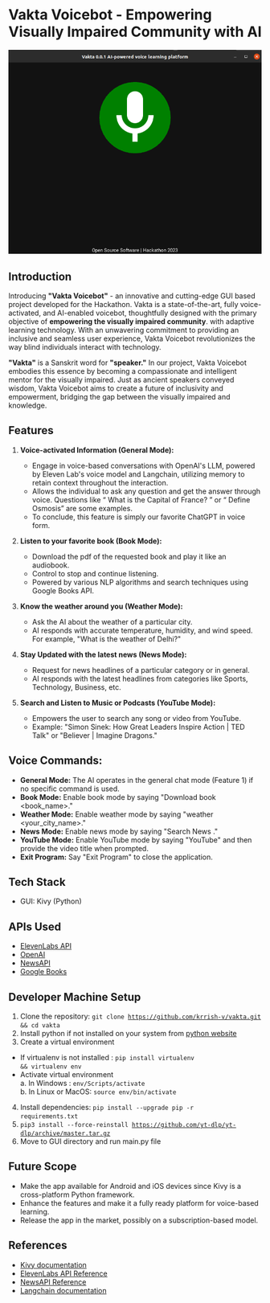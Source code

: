# Vakta Voicebot - Empowering Visually Impaired Community with AI

![Image](demo/vak.png)

## Introduction
Introducing <strong>"Vakta Voicebot"</strong> - an innovative and cutting-edge GUI based project developed for the Hackathon. Vakta is a state-of-the-art, fully voice-activated, and AI-enabled voicebot, thoughtfully designed with the primary objective of <strong>empowering the visually impaired community</strong>. with adaptive learning technology. With an unwavering commitment to providing an inclusive and seamless user experience, Vakta Voicebot revolutionizes the way blind individuals interact with technology.

<strong>"Vakta"</strong> is a Sanskrit word for <strong>"speaker."</strong> In our project, Vakta Voicebot embodies this essence by becoming a compassionate and intelligent mentor for the visually impaired. Just as ancient speakers conveyed wisdom, Vakta Voicebot aims to create a future of inclusivity and empowerment, bridging the gap between the visually impaired and knowledge.

## Features
1. **Voice-activated Information (General Mode):**
   - Engage in voice-based conversations with OpenAI's LLM, powered by Eleven Lab's voice model and Langchain, utilizing memory to retain context throughout the interaction.
   - Allows the individual to ask any question and get the answer through voice. Questions like “ What is the Capital of France? ” or “ Define Osmosis” are some examples.
   - To conclude, this feature is simply our favorite ChatGPT in voice form.


2. **Listen to your favorite book (Book Mode):**
   - Download the pdf of the requested book and play it like an audiobook.
   - Control to stop and continue listening.
   - Powered by various NLP algorithms and search techniques using Google Books API.

3. **Know the weather around you (Weather Mode):**
   - Ask the AI about the weather of a particular city.
   - AI responds with accurate temperature, humidity, and wind speed. For example, "What is the weather of Delhi?"

4. **Stay Updated with the latest news (News Mode):**
   - Request for news headlines of a particular category or in general.
   - AI responds with the latest headlines from categories like Sports, Technology, Business, etc.

5. **Search and Listen to Music or Podcasts (YouTube Mode):**
   - Empowers the user to search any song or video from YouTube.
   - Example: "Simon Sinek: How Great Leaders Inspire Action | TED Talk" or "Believer | Imagine Dragons."

## Voice Commands:
- **General Mode:** The AI operates in the general chat mode (Feature 1) if no specific command is used.
- **Book Mode:** Enable book mode by saying "Download book <book_name>."
- **Weather Mode:** Enable weather mode by saying "weather <your_city_name>."
- **News Mode:** Enable news mode by saying "Search News <category>."
- **YouTube Mode:** Enable YouTube mode by saying "YouTube" and then provide the video title when prompted.
- **Exit Program:** Say "Exit Program" to close the application.

## Tech Stack
- GUI: Kivy (Python)

## APIs Used
- [ElevenLabs API](https://elevenlabs.io/)
- [OpenAI](https://platform.openai.com/)
- [NewsAPI](https://newsapi.org/)
- [Google Books](https://developers.google.com/books)

## Developer Machine Setup
1. Clone the repository:
<code>git clone https://github.com/krrish-v/vakta.git && cd vakta</code>
2. Install python if not installed on your system from [python website](https://www.python.org/downloads/)
3. Create a virtual environment
- If virtualenv is not installed : <code>pip install virtualenv && virtualenv env</code>
- Activate virtual environment<br/>
a. In Windows : <code>env/Scripts/activate</code><br/>
b. In Linux or MacOS: <code>source env/bin/activate</code>
4. Install dependencies: <code>pip install --upgrade pip -r requirements.txt</code>
5. <code>pip3 install --force-reinstall https://github.com/yt-dlp/yt-dlp/archive/master.tar.gz</code>
6. Move to GUI directory and run main.py file
## Future Scope
- Make the app available for Android and iOS devices since Kivy is a cross-platform Python framework.
- Enhance the features and make it a fully ready platform for voice-based learning.
- Release the app in the market, possibly on a subscription-based model.

## References
- [Kivy documentation](https://kivy.org/doc/stable/gettingstarted/intro.html)
- [ElevenLabs API Reference](https://docs.elevenlabs.io/api-reference/quick-start/introduction)
- [NewsAPI Reference](https://newsapi.org/docs)
- [Langchain documentation](https://python.langchain.com/docs/get_started/introduction.html)


